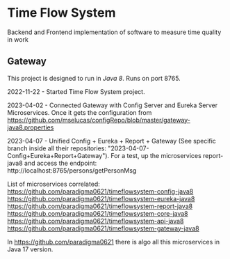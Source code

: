 # Time Flow System 
Backend and Frontend implementation of software to measure time quality in work

## Gateway
This project is designed to run in *Java 8*.
Runs on port 8765.

2022-11-22 - Started Time Flow System project.

2023-04-02 - Connected Gateway with Config Server and Eureka Server Microservices. Once it gets the configuration from https://github.com/mselucas/configRepo/blob/master/gateway-java8.properties

2023-04-07 - Unified Config + Eureka + Report + Gateway (See specific branch inside all their repositories: "2023-04-07-Config+Eureka+Report+Gateway"). For a test, up the microservices report-java8 and access the endpoint:
	http://localhost:8765/persons/getPersonMsg

List of microservices correlated: <br>
https://github.com/paradigma0621/timeflowsystem-config-java8 <br>
https://github.com/paradigma0621/timeflowsystem-eureka-java8 <br>
https://github.com/paradigma0621/timeflowsystem-report-java8 <br>
https://github.com/paradigma0621/timeflowsystem-core-java8 <br>
https://github.com/paradigma0621/timeflowsystem-api-java8 <br>
https://github.com/paradigma0621/timeflowsystem-gateway-java8

In https://github.com/paradigma0621 there is algo all this microservices in Java 17 version.
